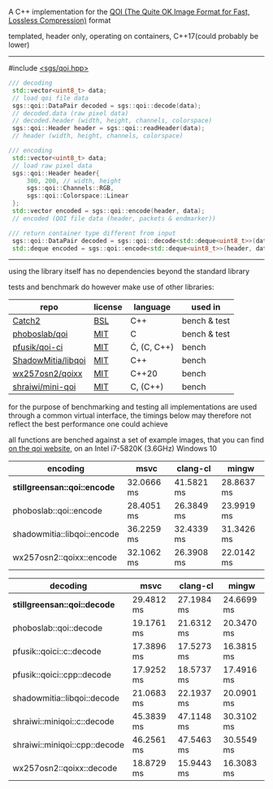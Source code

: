 A C++ implementation for the [QOI (The Quite OK Image Format for Fast, Lossless Compression)](https://qoiformat.org/)
format

templated, header only, operating on containers, C++17(could probably be lower)

---

\#include [<sgs/qoi.hpp>](./lib/sgs/qoi.hpp)
```c++
/// decoding
 std::vector<uint8_t> data;
 // load qoi file data
 sgs::qoi::DataPair decoded = sgs::qoi::decode(data);
 // decoded.data (raw pixel data)
 // decoded.header (width, height, channels, colorspace)
 sgs::qoi::Header header = sgs::qoi::readHeader(data);
 // header (width, height, channels, colorspace)

/// encoding
 std::vector<uint8_t> data;
 // load raw pixel data
 sgs::qoi::Header header{
     300, 200, // width, height
     sgs::qoi::Channels::RGB,
     sgs::qoi::Colorspace::Linear
 };
 std::vector encoded = sgs::qoi::encode(header, data);
 // encoded (QOI file data (header, packets & endmarker))

/// return container type different from input
 sgs::qoi::DataPair decoded = sgs::qoi::decode<std::deque<uint8_t>>(data);
 std::deque encoded = sgs::qoi::encode<std::deque<uint8_t>>(header, data);
```

---

using the library itself has no dependencies beyond the standard library

tests and benchmark do however make use of other libraries:

| repo                                                        | license                                                          | language    | used in      |
|-------------------------------------------------------------|------------------------------------------------------------------|-------------|--------------|
| [Catch2](https://github.com/catchorg/Catch2)                | [BSL](https://github.com/catchorg/Catch2/blob/devel/LICENSE.txt) | C++         | bench & test |
| [phoboslab/qoi](https://github.com/phoboslab/qoi)           | [MIT](https://github.com/phoboslab/qoi/blob/master/README.md)    | C           | bench & test |
| [pfusik/qoi-ci](https://github.com/pfusik/qoi-ci)           | [MIT](https://github.com/pfusik/qoi-ci/blob/master/README.md)    | Ć, (C, C++) | bench        |
| [ShadowMitia/libqoi](https://github.com/ShadowMitia/libqoi) | [MIT](https://github.com/ShadowMitia/libqoi/blob/main/LICENSE)   | C++         | bench        |
| [wx257osn2/qoixx](https://github.com/wx257osn2/qoixx)       | [MIT](https://github.com/wx257osn2/qoixx/blob/master/LICENSE)    | C++20       | bench        |
| [shraiwi/mini-qoi](https://github.com/shraiwi/mini-qoi)     | [MIT](https://github.com/shraiwi/mini-qoi/blob/master/LICENSE)   | C, (C++)    | bench        |

for the purpose of benchmarking and testing all implementations are used through a common virtual interface,
the timings below may therefore not reflect the best performance one could achieve

all functions are benched against a set of example images, that you can find
[on the qoi website](https://qoiformat.org/qoi_test_images.zip), on an Intel i7-5820K (3.6GHz) Windows 10

| encoding                       | msvc       | clang-cl   | mingw      |
|--------------------------------|------------|------------|------------|
| **stillgreensan::qoi::encode** | 32.0666 ms | 41.5821 ms | 28.8637 ms |
| phoboslab::qoi::encode         | 28.4051 ms | 26.3849 ms | 23.9919 ms |
| shadowmitia::libqoi::encode    | 36.2259 ms | 32.4339 ms | 31.3426 ms |
| wx257osn2::qoixx::encode       | 32.1062 ms | 26.3908 ms | 22.0142 ms |

| decoding                       | msvc       | clang-cl   | mingw      |
|--------------------------------|------------|------------|------------|
| **stillgreensan::qoi::decode** | 29.4812 ms | 27.1984 ms | 24.6699 ms |
| phoboslab::qoi::decode         | 19.1761 ms | 21.6312 ms | 20.3470 ms |
| pfusik::qoici::c::decode       | 17.3896 ms | 17.5273 ms | 16.3815 ms |
| pfusik::qoici::cpp::decode     | 17.9252 ms | 18.5737 ms | 17.4916 ms |
| shadowmitia::libqoi::decode    | 21.0683 ms | 22.1937 ms | 20.0901 ms |
| shraiwi::miniqoi::c::decode    | 45.3839 ms | 47.1148 ms | 30.3102 ms |
| shraiwi::miniqoi::cpp::decode  | 46.2561 ms | 47.5463 ms | 30.5549 ms |
| wx257osn2::qoixx::decode       | 18.8729 ms | 15.9443 ms | 16.3083 ms |
